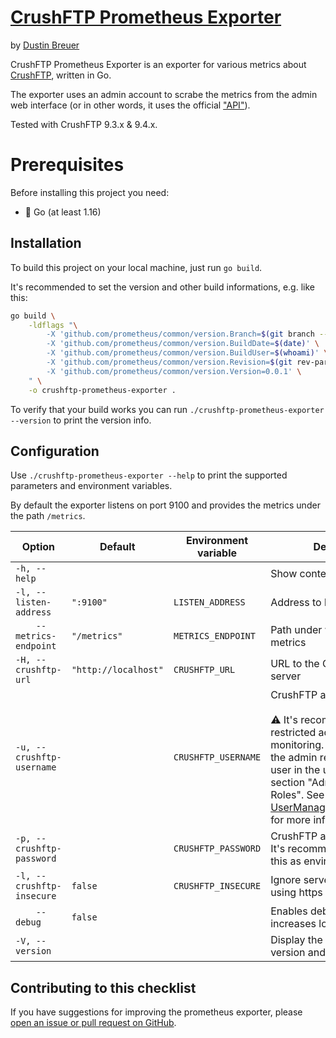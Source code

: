# [CrushFTP Prometheus Exporter](https://github.com/thedustin/crushftp-prometheus-exporter)

by [Dustin Breuer](https://github.com/thedustin)

CrushFTP Prometheus Exporter is an exporter for various metrics about
[CrushFTP](https://www.crushftp.com/), written in Go.

The exporter uses an admin account to scrabe the metrics from the
admin web interface (or in other words, it uses the official
["API"](https://www.crushftp.com/crush9wiki/Wiki.jsp?page=API)).

Tested with CrushFTP 9.3.x & 9.4.x.


# Prerequisites

Before installing this project you need:

* 🐀 Go (at least 1.16)


## Installation

To build this project on your local machine, just run `go build`.

It's recommended to set the version and other build informations, e.g. like this:

```bash
go build \
    -ldflags "\
        -X 'github.com/prometheus/common/version.Branch=$(git branch --show-current)' \
        -X 'github.com/prometheus/common/version.BuildDate=$(date)' \
        -X 'github.com/prometheus/common/version.BuildUser=$(whoami)' \
        -X 'github.com/prometheus/common/version.Revision=$(git rev-parse --short HEAD)' \
        -X 'github.com/prometheus/common/version.Version=0.0.1' \
    " \
    -o crushftp-prometheus-exporter .
```

To verify that your build works you can run `./crushftp-prometheus-exporter --version` to print the version info.


## Configuration

Use `./crushftp-prometheus-exporter --help` to print the supported parameters and environment variables.

By default the exporter listens on port 9100 and provides the metrics under the path `/metrics`.

| Option | Default | Environment variable | Description |
| ------ | ------ | ------ | ------ |
| `-h, --help` |  |  | Show context-sensitive help |
| `-l, --listen-address` | `":9100"` | `LISTEN_ADDRESS` | Address to listen on |
| `    --metrics-endpoint` | `"/metrics"` | `METRICS_ENDPOINT` | Path under which to expose metrics |
| `-H, --crushftp-url` | `"http://localhost"` | `CRUSHFTP_URL` | URL to the CrushFTP http(s) server |
| `-u, --crushftp-username` |  | `CRUSHFTP_USERNAME` | CrushFTP admin username<br/><br/>⚠️ It's recommended to use a restricted admin user for monitoring. You can configure the admin restrictions for an user in the user managment section "Admin" > "Setup Roles". See [UserManagerAdminRestricted](https://www.crushftp.com/crush9wiki/Wiki.jsp?page=UserManagerAdminRestricted) for more information |
| `-p, --crushftp-password` |  | `CRUSHFTP_PASSWORD` | CrushFTP admin password<br/>It's recommended to pass this as environment variable |
| `-l, --crushftp-insecure` | `false` | `CRUSHFTP_INSECURE` | Ignore server certificate if using https |
| `    --debug` | `false` |  | Enables debug mode and increases logging |
| `-V, --version` |  |  | Display the application version and exit |


## Contributing to this checklist

If you have suggestions for improving the prometheus exporter, please
[open an issue or pull request on GitHub](https://github.com/thedustin/crushftp-prometheus-exporter/).
